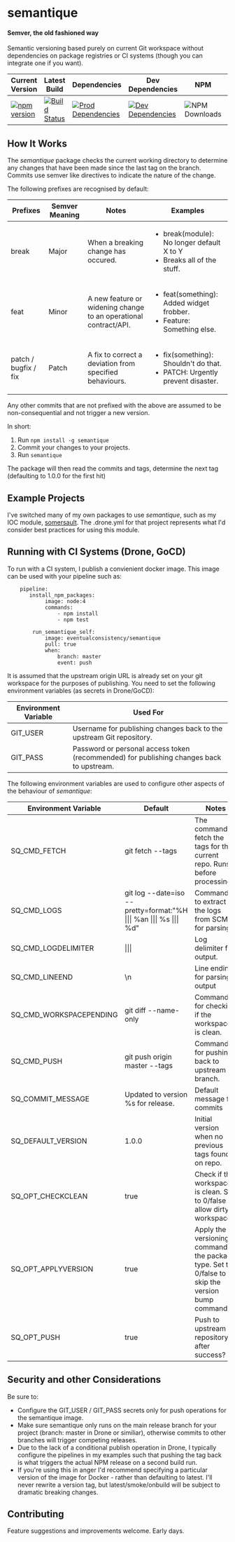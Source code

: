# semantique
#### Semver, the old fashioned way
Semantic versioning based purely on current Git workspace without dependencies on
package registries or CI systems (though you can integrate one if you want).

| Current Version | Latest Build | Dependencies | Dev Dependencies | NPM | Docker | 
| --------------- | ------------ | ------------ | ---------------- | --- | ------ |
| [![npm version](https://badge.fury.io/js/semantique.svg)](https://badge.fury.io/js/semantique) | [![Build Status](http://drone.eventualconsistency.net/api/badges/steve-gray/semantique/status.svg)](http://drone.eventualconsistency.net/steve-gray/semantique) | [![Prod Dependencies](https://david-dm.org/steve-gray/semantique/status.svg)](https://david-dm.org/steve-gray/semantique) | [![Dev Dependencies](https://david-dm.org/steve-gray/semantique/dev-status.svg)](https://david-dm.org/steve-gray/semantique#info=devDependencies) | ![NPM Downloads](https://img.shields.io/npm/dm/semantique.svg) | ![Docker Pulls](https://img.shields.io/docker/pulls/eventualconsistency/semantique.svg)


## How It Works
The _semantique_ package checks the current working directory to determine any
changes that have been made since the last tag on the branch. Commits use
semver like directives to indicate the nature of the change.

The following prefixes are recognised by default:

| Prefixes | Semver Meaning | Notes | Examples |
| -------- | -------------- | ----- | -------- |
| break | Major | When a breaking change has occured. | <ul><li>break(module): No longer default X to Y</li><li>Breaks all of the stuff.</li></ul> |
| feat | Minor | A new feature or widening change to an operational contract/API. | <ul><li>feat(something): Added widget frobber.</li><li>Feature: Something else.</li></ul> | 
| patch / bugfix / fix | Patch | A fix to correct a deviation from specified behaviours. | <ul><li>fix(something): Shouldn't do that.</li><li>PATCH: Urgently prevent disaster.</li></ul> |

Any other commits that are not prefixed with the above are assumed
to be non-consequential and not trigger a new version.

In short:

  1. Run `npm install -g semantique`
  2. Commit your changes to your projects.
  3. Run `semantique`

The package will then read the commits and tags, determine the
next tag (defaulting to 1.0.0 for the first hit)

## Example Projects
I've switched many of my own packages to use _semantique_, such as my IOC module, [somersault](https://github.com/steve-gray/somersault).
The .drone.yml for that project represents what I'd consider best practices for using this module.

## Running with CI Systems (Drone, GoCD)
To run with a CI system, I publish a convienient docker image. This image can 
be used with your pipeline such as:


        pipeline:
           install_npm_packages:
                image: node:4
                commands:
                    - npm install
                    - npm test

            run_semantique_self:
                image: eventualconsistency/semantique
                pull: true
                when:
                    branch: master
                    event: push

It is assumed that the upstream origin URL is already set on your git workspace for the purposes of publishing. You need to set the following environment variables (as secrets in Drone/GoCD):

| Environment Variable | Used For |
|----------------------|----------|
| GIT_USER | Username for publishing changes back to the upstream Git repository. |
| GIT_PASS | Password or personal access token (recommended) for publishing changes back to upstream. |

The following environment variables are used to configure other aspects of the behaviour of
_semantique_:

| Environment Variable | Default | Notes |
| -------------------- | ------- | ----- |
| SQ\_CMD_FETCH | git fetch --tags | The command to fetch the tags for the current repo. Runs before processing. |
| SQ\_CMD_LOGS | git log --date=iso --pretty=format:\"%H \|\|\| %an \|\|\| %s \|\|\| %d\" | Command to extract the logs from SCM for parsing. |
| SQ\_CMD_LOGDELIMITER | \|\|\| | Log delimiter for output. |
| SQ\_CMD_LINEEND | \\n | Line ending for parsing output |
| SQ\_CMD_WORKSPACEPENDING | git diff --name-only | Command for checking if the workspace is clean. |
| SQ\_CMD_PUSH | git push origin master --tags | Command for pushing back to upstream branch. |
| SQ\_COMMIT_MESSAGE | Updated to version %s for release. | Default message for commits |
| SQ\_DEFAULT_VERSION | 1.0.0 | Initial version when no previous tags found on repo. |
| SQ\_OPT_CHECKCLEAN | true | Check if the workspace is clean. Set to 0/false to allow dirty workspaces. |
| SQ\_OPT_APPLYVERSION | true | Apply the versioning command to the package type. Set to 0/false to skip the version bump command |
| SQ\_OPT_PUSH | true | Push to upstream repository after success? |

## Security and other Considerations
Be sure to:

  - Configure the GIT_USER / GIT_PASS secrets only for push operations for the semantique image.
  - Make sure semantique only runs on the main release branch for your project (branch: master in Drone or similiar), otherwise commits to other branches will trigger competing releases.
  - Due to the lack of a conditional publish operation in Drone, I typically configure the pipelines in my examples such that pushing the tag back is what triggers the actual NPM release on a second build run.
  - If you're using this in anger I'd recommend specifying a particular version of the image for Docker - rather than defaulting to latest. I'll never rewrite a version tag, but latest/smoke/onbuild will be subject to dramatic breaking changes.

## Contributing
Feature suggestions and improvements welcome. Early days.
